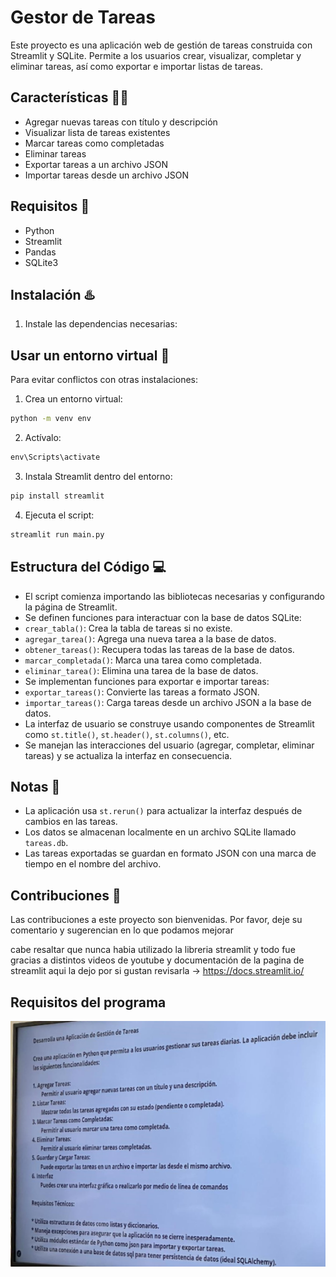 # Gestor de Tareas

Este proyecto es una aplicación web de gestión de tareas construida con Streamlit y SQLite. Permite a los usuarios crear, visualizar, completar y eliminar tareas, así como exportar e importar listas de tareas.

## Características 🧑‍💻

- Agregar nuevas tareas con título y descripción
- Visualizar lista de tareas existentes
- Marcar tareas como completadas
- Eliminar tareas
- Exportar tareas a un archivo JSON
- Importar tareas desde un archivo JSON

## Requisitos 💫

- Python
- Streamlit
- Pandas
- SQLite3

## Instalación ♨️

1. Instale las dependencias necesarias:

## Usar un entorno virtual 🔧

Para evitar conflictos con otras instalaciones:

1. Crea un entorno virtual:

```cmd
python -m venv env
```

2. Actívalo:

```cmd
env\Scripts\activate
```

3. Instala Streamlit dentro del entorno:

```cmd
pip install streamlit
```

4. Ejecuta el script:

```cmd
streamlit run main.py
```

## Estructura del Código 💻

- El script comienza importando las bibliotecas necesarias y configurando la página de Streamlit.
- Se definen funciones para interactuar con la base de datos SQLite:
- `crear_tabla()`: Crea la tabla de tareas si no existe.
- `agregar_tarea()`: Agrega una nueva tarea a la base de datos.
- `obtener_tareas()`: Recupera todas las tareas de la base de datos.
- `marcar_completada()`: Marca una tarea como completada.
- `eliminar_tarea()`: Elimina una tarea de la base de datos.
- Se implementan funciones para exportar e importar tareas:
- `exportar_tareas()`: Convierte las tareas a formato JSON.
- `importar_tareas()`: Carga tareas desde un archivo JSON a la base de datos.
- La interfaz de usuario se construye usando componentes de Streamlit como `st.title()`, `st.header()`, `st.columns()`, etc.
- Se manejan las interacciones del usuario (agregar, completar, eliminar tareas) y se actualiza la interfaz en consecuencia.

## Notas 📃

- La aplicación usa `st.rerun()` para actualizar la interfaz después de cambios en las tareas.
- Los datos se almacenan localmente en un archivo SQLite llamado `tareas.db`.
- Las tareas exportadas se guardan en formato JSON con una marca de tiempo en el nombre del archivo.

## Contribuciones 🤝

Las contribuciones a este proyecto son bienvenidas. Por favor, deje su comentario y sugerencian en lo que podamos mejorar

cabe resaltar que nunca habia utilizado la libreria streamlit y todo fue gracias a distintos videos de youtube y documentación de la pagina de streamlit aqui la dejo por si gustan revisarla -> https://docs.streamlit.io/ 


## Requisitos del programa

![](/requisitos%20del%20programa.png)